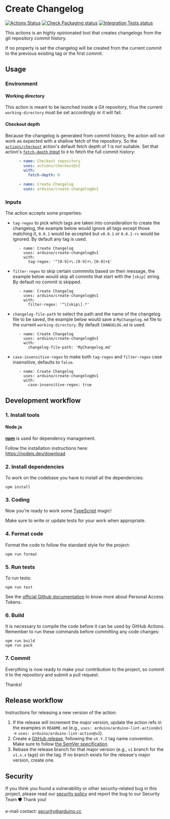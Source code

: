 # Create Changelog

[![Actions Status](https://github.com/arduino/create-changelog/workflows/Test%20Action/badge.svg)](https://github.com/arduino/create-changelog/actions)
[![Check Packaging status](https://github.com/arduino/create-changelog/actions/workflows/check-packaging-ncc-typescript-npm.yml/badge.svg)](https://github.com/arduino/create-changelog/actions/workflows/check-packaging-ncc-typescript-npm.yml)
[![Integration Tests status](https://github.com/arduino/create-changelog/actions/workflows/test-integration.yml/badge.svg)](https://github.com/arduino/create-changelog/actions/workflows/test-integration.yml)

This actions is an highly opinionated tool that creates changelogs from the git repository commit history.

If no property is set the changelog will be created from the current commit to the previous existing tag or the first commit.

## Usage

### Environment

#### Working directory

This action is meant to be launched inside a Git repository, thus the current `working-directory` must be set accordingly or it will fail.

#### Checkout depth

Because the changelog is generated from commit history, the action will not work as expected with a shallow fetch of the repository.
So the [`actions/checkout`](https://github.com/actions/checkout) action's default fetch depth of 1 is not suitable.
Set that action's [`fetch-depth` input](https://github.com/actions/checkout#fetch-all-history-for-all-tags-and-branches) to `0` to fetch the full commit history:

```yaml
      - name: Checkout repository
        uses: actions/checkout@v2
        with:
          fetch-depth: 0

      - name: Create Changelog
        uses: arduino/create-changelog@v1
```

### Inputs

The action accepts some properties:

- `tag-regex` to pick which tags are taken into consideration to create the changelog, the example below would ignore all tags except those matching it, `0.0.1` would be accepted but `v0.0.1` or `0.0.1-rc` would be ignored.
  By default any tag is used.

```
      - name: Create Changelog
        uses: arduino/create-changelog@v1
        with:
          tag-regex: '^[0-9]+\.[0-9]+\.[0-9]+$'
```

- `filter-regex` to skip certain commmits based on their message, the example below would skip all commits that start with the `[skip]` string.
  By default no commit is skipped.

```
      - name: Create Changelog
        uses: arduino/create-changelog@v1
        with:
          filter-regex: '^\[skip\].*'
```

- `changelog-file-path` to select the path and the name of the changelog file to be saved, the example below would save a `MyChangelog.md` file to the current `working-directory`.
  By default `CHANGELOG.md` is used.

```
      - name: Create Changelog
        uses: arduino/create-changelog@v1
        with:
          changelog-file-path: 'MyChangelog.md'
```

- `case-insensitive-regex` to make both `tag-regex` and `filter-regex` case insensitive, defaults to `false`.

```
      - name: Create Changelog
        uses: arduino/create-changelog@v1
        with:
          case-insensitive-regex: true
```

## Development workflow

### 1. Install tools

#### Node.js

[**npm**](https://www.npmjs.com/) is used for dependency management.

Follow the installation instructions here:<br />
https://nodejs.dev/download

### 2. Install dependencies

To work on the codebase you have to install all the dependencies:

```
npm install
```

### 3. Coding

Now you're ready to work some [TypeScript](https://www.typescriptlang.org/) magic!

Make sure to write or update tests for your work when appropriate.

### 4. Format code

Format the code to follow the standard style for the project:

```
npm run format
```

### 5. Run tests

To run tests:

```
npm run test
```

See the [official Github documentation][pat-docs] to know more about Personal Access Tokens.

### 6. Build

It is necessary to compile the code before it can be used by GitHub Actions. Remember to run these commands before committing any code changes:

```
npm run build
npm run pack
```

### 7. Commit

Everything is now ready to make your contribution to the project, so commit it to the repository and submit a pull request.

Thanks!

## Release workflow

Instructions for releasing a new version of the action:

1. If the release will increment the major version, update the action refs in the examples in `README.md` (e.g., `uses: arduino/arduino-lint-action@v1` -> `uses: arduino/arduino-lint-action@v2`).
1. Create a [GitHub release](https://docs.github.com/en/github/administering-a-repository/managing-releases-in-a-repository#creating-a-release), following the `vX.Y.Z` tag name convention. Make sure to follow [the SemVer specification](https://semver.org/).
1. Rebase the release branch for that major version (e.g., `v1` branch for the `v1.x.x` tags) on the tag. If no branch exists for the release's major version, create one.

[pat-docs]: https://docs.github.com/en/github/authenticating-to-github/creating-a-personal-access-token

## Security

If you think you found a vulnerability or other security-related bug in this project, please read our
[security policy](https://github.com/arduino/create-changelog/security/policy) and report the bug to our Security Team 🛡️
Thank you!

e-mail contact: security@arduino.cc
